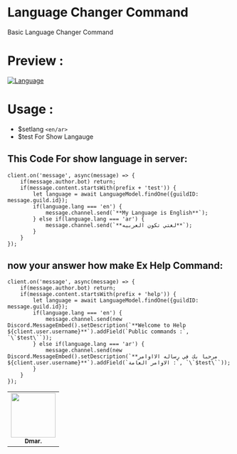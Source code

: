 #  Language Changer Command
Basic Language Changer Command

# Preview :
[![Language](https://cdn.discordapp.com/attachments/784407645489594418/785253824238714900/unknown.png)](https://github.com/MeDmar950/Language-Command)

# Usage :
* $setlang `<en/ar>`
* $test For Show Langauge

##  This Code For show language in server:
```
client.on('message', async(message) => {
    if(message.author.bot) return;
    if(message.content.startsWith(prefix + 'test')) {
        let language = await LanguageModel.findOne({guildID: message.guild.id});
        if(language.lang === 'en') {
            message.channel.send(`**My Language is English**`);
        } else if(language.lang === 'ar') {
            message.channel.send(`**لغتي تكون العربيه**`);
        }
    }
});
```
##  now your answer how make Ex Help Command: 
```
client.on('message', async(message) => {
    if(message.author.bot) return;
    if(message.content.startsWith(prefix + 'help')) {
        let language = await LanguageModel.findOne({guildID: message.guild.id});
        if(language.lang === 'en') {
            message.channel.send(new Discord.MessageEmbed().setDescription(`**Welcome to Help ${client.user.username}**`).addField(`Public commands :`, `\`$test\``));
        } else if(language.lang === 'ar') {
            message.channel.send(new Discord.MessageEmbed().setDescription(`**مرحبا بك في رساله الااوامر ${client.user.username}**`).addField(`الاوامر العامة :`, `\`$test\``));
        }
    }
});
```
<table>
  <tr>
     <td align="center"><a href="https://github.com/MeDmar950"><img src="https://cdn.discordapp.com/avatars/599351862692544532/89ef6d6c0750823f7a4b2ae5d771fbaf.png?size=1024" width="100px;" alt=""/><br /><sub><b>Dmar.</b></sub></a><br /><a href="https://github.com/MeDmar950" title="Developer"></a></td>
 </tr>
 </table>
